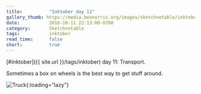 ```yaml
---
title:          "Inktober day 11"
gallery_thumb: https://media.bennorris.org/images/sketchnotable/inktober-2016/inktober-day-11.jpg
date:           2016-10-11 22:13:00-0700
category:       Sketchnotable
tags:           inktober
read_time:      false
short:          true
---
```

[#inktober]({{ site.url }}/tags/inktober) day 11: Transport.

Sometimes a box on wheels is the best way to get stuff around.

![Truck](https://media.bennorris.org/images/sketchnotable/inktober-2016/inktober-day-11.jpg){:loading="lazy"}
